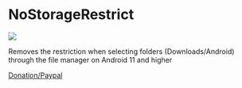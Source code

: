 # NoStorageRestrict

![](https://i.imgur.com/Z7VH0Li.jpg)

Removes the restriction when selecting folders (Downloads/Android) through the file manager on Android 11 and higher


[Donation/Paypal](https://www.paypal.com/donate/?hosted_button_id=BJAJW4755BXFY)
